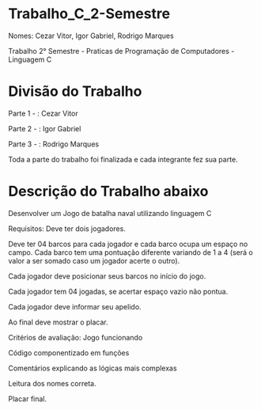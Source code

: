 
# Trabalho_C_2-Semestre

Nomes: Cezar Vitor, Igor Gabriel, Rodrigo Marques

Trabalho 2° Semestre - Praticas de Programação de Computadores - Linguagem C

# Divisão do Trabalho

Parte 1 - : Cezar Vitor

Parte 2 - : Igor Gabriel

Parte 3 - : Rodrigo Marques

Toda a parte do trabalho foi finalizada e cada integrante fez sua parte.

# Descrição do Trabalho abaixo

Desenvolver um Jogo de batalha naval utilizando linguagem C

Requisitos:
Deve ter dois jogadores.

Deve ter 04 barcos para cada jogador e cada barco ocupa um espaço no campo. Cada barco tem uma pontuação diferente variando de 1 a 4 (será o valor a ser somado caso um jogador acerte o outro).

Cada jogador deve posicionar seus barcos no início do jogo.

Cada jogador tem 04 jogadas, se acertar espaço vazio não pontua.

Cada jogador deve informar seu apelido.

Ao final deve mostrar o placar.

Critérios de avaliação:
Jogo funcionando

Código componentizado em funções

Comentários explicando as lógicas mais complexas

Leitura dos nomes correta.

Placar final.
